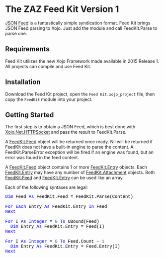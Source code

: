 # The ZAZ Feed Kit Version 1

[JSON Feed](https://jsonfeed.org/) is a fantastically simple syndication format. Feed Kit brings JSON Feed parsing to Xojo. Just add the module and call FeedKit.Parse to parse one.

## Requirements

Feed Kit utilizes the new Xojo Framework made available in 2015 Release 1. All projects can compile and use Feed Kit.

## Installation
Download the Feed Kit project, open the `Feed Kit.xojo_project` file, then copy the `FeedKit` module into your project.

## Getting Started

The first step is to obtain a JSON Feed, which is best done with [Xojo.Net.HTTPSocket](http://developer.xojo.com/xojo-net-httpsocket) and pass the result to FeedKit.Parse.

A [FeedKit.Feed](FeedKit.Feed.md) object will be returned once ready. Nil will be returned if FeedKit does not have a built-in engine to parse the content. A FeedKit.ParseError exception will be fired if an engine was found, but an error was found in the feed content.

A [FeedKit.Feed](FeedKit.Feed.md) object contains 1 or more [FeedKit.Entry](FeedKit.Entry.md) objects. Each [FeedKit.Entry](FeedKit.Entry.md) may have any number of [FeedKit.Attachment](FeedKit.Attachment.md) objects. Both [FeedKit.Feed](FeedKit.Feed.md) and [FeedKit.Entry](FeedKit.Entry.md) can be used like an array.

Each of the following syntaxes are legal:

<pre><span style="font-family: 'source-code-pro', 'menlo', 'courier', monospace; color: #000000;"><span style="color: #0000FF;">Dim</span> Feed <span style="color: #0000FF;">As</span> FeedKit.Feed = FeedKit.Parse(Content)

<span style="color: #0000FF;">For</span> <span style="color: #0000FF;">Each</span> Entry <span style="color: #0000FF;">As</span> FeedKit.Entry <span style="color: #0000FF;">In</span> Feed
<span style="color: #0000FF;">Next</span>

<span style="color: #0000FF;">For</span> I <span style="color: #0000FF;">As</span> <span style="color: #0000FF;">Integer</span> = <span style="color: #336698;">0</span> <span style="color: #0000FF;">To</span> UBound(Feed)
  <span style="color: #0000FF;">Dim</span> Entry <span style="color: #0000FF;">As</span> FeedKit.Entry = Feed(I)
<span style="color: #0000FF;">Next</span>

<span style="color: #0000FF;">For</span> I <span style="color: #0000FF;">As</span> <span style="color: #0000FF;">Integer</span> = <span style="color: #336698;">0</span> <span style="color: #0000FF;">To</span> Feed.Count - <span style="color: #336698;">1</span>
  <span style="color: #0000FF;">Dim</span> Entry <span style="color: #0000FF;">As</span> FeedKit.Entry = Feed.Entry(I)
<span style="color: #0000FF;">Next</span></span></pre>